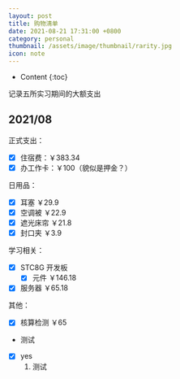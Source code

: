 ```yaml
---
layout: post
title: 购物清单
date: 2021-08-21 17:31:00 +0800
category: personal
thumbnail: /assets/image/thumbnail/rarity.jpg
icon: note
---
```


* Content
{:toc}

记录五所实习期间的大额支出
<!--more-->

## 2021/08

正式支出：

- [x] 住宿费：￥383.34
- [x] 办工作卡：￥100（貌似是押金？）

日用品：

- [x] 耳塞 ￥29.9
- [x] 空调被 ￥22.9
- [x] 遮光床帘 ￥21.8
- [x] 封口夹 ￥3.9

学习相关：

- [x] STC8G 开发板
  - [x] 元件 ￥146.18
- [x] 服务器 ￥65.18

其他：

- [x] 核算检测 ￥65
- 测试
- [x] yes
  1. 测试